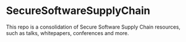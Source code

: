 # SecureSoftwareSupplyChain
This repo is a consolidation of Secure Software Supply Chain resources, such as talks, whitepapers, conferences and more. 
